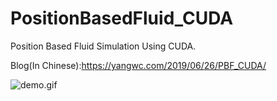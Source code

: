 # PositionBasedFluid_CUDA
Position Based Fluid Simulation Using CUDA.


Blog(In Chinese):https://yangwc.com/2019/06/26/PBF_CUDA/


![demo.gif](/picture/demo.gif)
